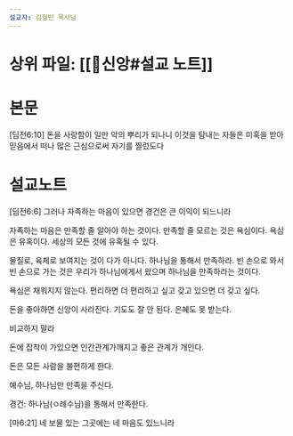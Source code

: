 ```yaml
---
설교자: 김형민 목사님
---
```

# 상위 파일: [[🧭신앙#설교 노트]]

# 본문
[딤전6:10] 돈을 사랑함이 일만 악의 뿌리가 되나니 이것을 탐내는 자들은 미혹을 받아 믿음에서 떠나 많은 근심으로써 자기를 찔렀도다

# 설교노트
[딤전6:6] 그러나 자족하는 마음이 있으면 경건은 큰 이익이 되느니라

자족하는 마음은 만족할 줄 알아야 하는 것이다.
만족할 줄 모르는 것은 욕심이다.
욕심은 유혹이다. 세상의 모든 것에 유혹될 수 있다.

물질로, 육체로 보여지는 것이 다가 아니다.
하나님을 통해서 만족하라.
빈 손으로 와서 빈 손으로 가는 것은 우리가 하나님에게서 왔으며 하나님을 만족하라는 것이다.

욕심은 채워지지 않는다.
편리하면 더 편리하고 싶고 갖고 있으면 더 갖고 싶다.

돈을 좋아하면 신앙이 사라진다.
기도도 잘 안 된다.
은혜도 못 받는다.

비교하지 말라

돈에 잡착이 가있으면 인간관계가깨지고 좋은 관계가 개인다.

돈은 모든 사람을 불편하게 한다.

예수님, 하나님만 만족을 주신다.

경건: 하나님(ㅇ례수님)을 통해서 만족한다.

[마6:21] 네 보물 있는 그곳에는 네 마음도 있느니라
